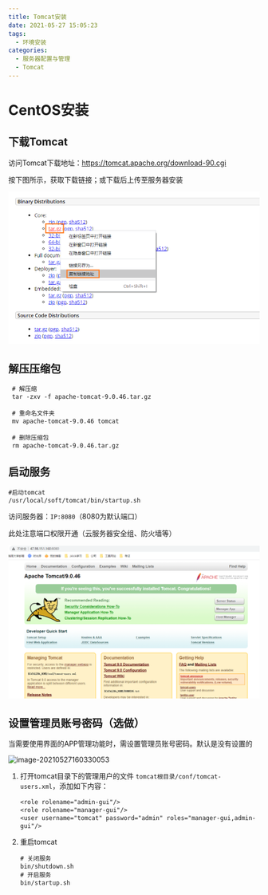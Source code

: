```yaml
---
title: Tomcat安装
date: 2021-05-27 15:05:23
tags:
  - 环境安装
categories:
  - 服务器配置与管理
  - Tomcat
---
```


# CentOS安装

## 下载Tomcat

访问Tomcat下载地址：https://tomcat.apache.org/download-90.cgi

按下图所示，获取下载链接；或下载后上传至服务器安装

![image-20210527153622261](Tomcat安装/image-20210527153622261.png)

## 解压压缩包

```
 # 解压缩
 tar -zxv -f apache-tomcat-9.0.46.tar.gz
 
 # 重命名文件夹
 mv apache-tomcat-9.0.46 tomcat
 
 # 删除压缩包
 rm apache-tomcat-9.0.46.tar.gz
```

## 启动服务

```
#启动tomcat
/usr/local/soft/tomcat/bin/startup.sh
```

访问服务器：`IP:8080`（8080为默认端口）

此处注意端口权限开通（云服务器安全组、防火墙等）

![image-20210527155401964](Tomcat安装/image-20210527155401964.png)

 ## 设置管理员账号密码（选做）

当需要使用界面的APP管理功能时，需设置管理员账号密码。默认是没有设置的

![image-20210527160330053](D:\OrangeBlog\source\_posts\服务器配置与管理\Tomcat\Tomcat安装\image-20210527160330053.png)

1. 打开tomcat目录下的管理用户的文件 `tomcat根目录/conf/tomcat-users.xml`，添加如下内容：

   ```
   <role rolename="admin-gui"/>  
   <role rolename="manager-gui"/>
   <user username="tomcat" password="admin" roles="manager-gui,admin-gui"/>
   ```

2. 重启tomcat

   ```
   # 关闭服务
   bin/shutdown.sh
   # 开启服务
   bin/startup.sh
   ```

   

